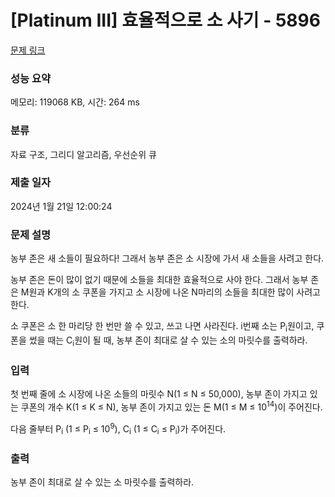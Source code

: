 # [Platinum III] 효율적으로 소 사기 - 5896 

[문제 링크](https://www.acmicpc.net/problem/5896) 

### 성능 요약

메모리: 119068 KB, 시간: 264 ms

### 분류

자료 구조, 그리디 알고리즘, 우선순위 큐

### 제출 일자

2024년 1월 21일 12:00:24

### 문제 설명

<p>농부 존은 새 소들이 필요하다! 그래서 농부 존은 소 시장에 가서 새 소들을 사려고 한다.</p>

<p>농부 존은 돈이 많이 없기 때문에 소들을 최대한 효율적으로 사야 한다. 그래서 농부 존은 M원과 K개의 소 쿠폰을 가지고 소 시장에 나온 N마리의 소들을 최대한 많이 사려고 한다.</p>

<p>소 쿠폰은 소 한 마리당 한 번만 쓸 수 있고, 쓰고 나면 사라진다. i번째 소는 P<sub>i</sub>원이고, 쿠폰을 썼을 때는 C<sub>i</sub>원이 될 때, 농부 존이 최대로 살 수 있는 소의 마릿수를 출력하라.</p>

### 입력 

 <p>첫 번째 줄에 소 시장에 나온 소들의 마릿수 N(1 ≤ N ≤ 50,000), 농부 존이 가지고 있는 쿠폰의 개수 K(1 ≤ K ≤ N), 농부 존이 가지고 있는 돈 M(1 ≤ M ≤ 10<sup>14</sup>)이 주어진다.</p>

<p>다음 줄부터 P<sub>i</sub> (1 ≤ P<sub>i</sub> ≤ 10<sup>9</sup>), C<sub>i</sub> (1 ≤ C<sub>i</sub> ≤ P<sub>i</sub>)가 주어진다.</p>

### 출력 

 <p>농부 존이 최대로 살 수 있는 소 마릿수를 출력하라.</p>

